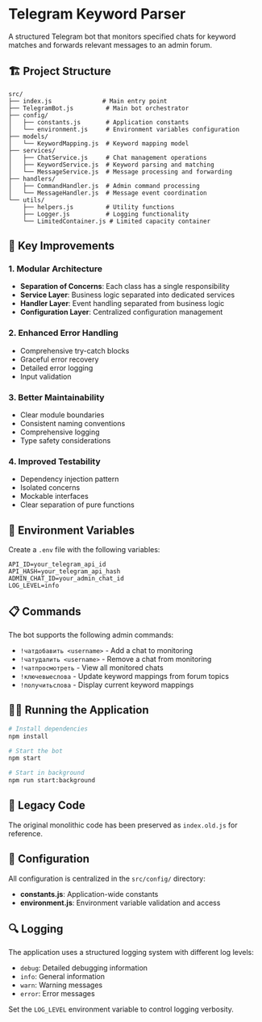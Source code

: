 # Telegram Keyword Parser

A structured Telegram bot that monitors specified chats for keyword matches and forwards relevant messages to an admin forum.

## 🏗️ Project Structure

```
src/
├── index.js              # Main entry point
├── TelegramBot.js         # Main bot orchestrator
├── config/
│   ├── constants.js       # Application constants
│   └── environment.js     # Environment variables configuration
├── models/
│   └── KeywordMapping.js  # Keyword mapping model
├── services/
│   ├── ChatService.js     # Chat management operations
│   ├── KeywordService.js  # Keyword parsing and matching
│   └── MessageService.js  # Message processing and forwarding
├── handlers/
│   ├── CommandHandler.js  # Admin command processing
│   └── MessageHandler.js  # Message event coordination
└── utils/
    ├── helpers.js         # Utility functions
    ├── Logger.js          # Logging functionality
    └── LimitedContainer.js # Limited capacity container
```

## 🚀 Key Improvements

### 1. **Modular Architecture**
- **Separation of Concerns**: Each class has a single responsibility
- **Service Layer**: Business logic separated into dedicated services
- **Handler Layer**: Event handling separated from business logic
- **Configuration Layer**: Centralized configuration management

### 2. **Enhanced Error Handling**
- Comprehensive try-catch blocks
- Graceful error recovery
- Detailed error logging
- Input validation

### 3. **Better Maintainability**
- Clear module boundaries
- Consistent naming conventions
- Comprehensive logging
- Type safety considerations

### 4. **Improved Testability**
- Dependency injection pattern
- Isolated concerns
- Mockable interfaces
- Clear separation of pure functions

## 🔧 Environment Variables

Create a `.env` file with the following variables:

```env
API_ID=your_telegram_api_id
API_HASH=your_telegram_api_hash
ADMIN_CHAT_ID=your_admin_chat_id
LOG_LEVEL=info
```

## 📋 Commands

The bot supports the following admin commands:

- `!чатдобавить <username>` - Add a chat to monitoring
- `!чатудалить <username>` - Remove a chat from monitoring
- `!чатпросмотреть` - View all monitored chats
- `!ключевыеслова` - Update keyword mappings from forum topics
- `!получитьслова` - Display current keyword mappings

## 🏃‍♂️ Running the Application

```bash
# Install dependencies
npm install

# Start the bot
npm start

# Start in background
npm run start:background
```

## 📁 Legacy Code

The original monolithic code has been preserved as `index.old.js` for reference.

## 🔧 Configuration

All configuration is centralized in the `src/config/` directory:

- **constants.js**: Application-wide constants
- **environment.js**: Environment variable validation and access

## 🔍 Logging

The application uses a structured logging system with different log levels:
- `debug`: Detailed debugging information
- `info`: General information
- `warn`: Warning messages
- `error`: Error messages

Set the `LOG_LEVEL` environment variable to control logging verbosity.